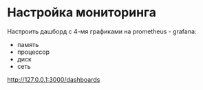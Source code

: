 # Настройка мониторинга

Настроить дашборд с 4-мя графиками на prometheus - grafana:
- память
- процессор
- диск
- сеть

http://127.0.0.1:3000/dashboards
